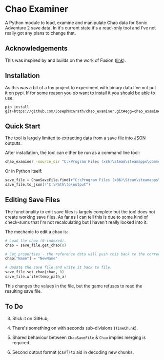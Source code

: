 # Chao Examiner

A Python module to load, examine and manipulate Chao data for Sonic Adventure 2 save data.
In it's current state it's a read-only tool and I've not really got any plans to change that.

## Acknowledgements

This was inspired by and builds on the work of Fusion ([link](https://chao.tehfusion.co.uk/chao-hacking)).


## Installation

As this was a bit of a toy project to experiment with binary data I've not put it on pypi.
If for some reason you *do* want to install it you should be able to use:
```
pip install git+https://github.com/JosephMcGrath/chao_examiner.git#egg=chao_examiner
```


## Quick Start

The tool is largely limited to extracting data from a save file into JSON outputs.

After installation, the tool can either be run as a command line tool:
```bat
chao_examiner -source_dir "C:\Program Files (x86)\Steam\steamapps\common\Sonic Adventure 2" -output_dir "C:\Path\to\output"
```

Or in Python itself:
```py
save_file = ChaoSaveFile.find(r"C:\Program Files (x86)\Steam\steamapps\common\Sonic Adventure 2")
save_file.to_json(r"C:\Path\to\output")
```


## Editing Save Files

The functionality to edit save files is largely complete but the tool does not create working save files.
As far as I can tell this is due to some kind of check-sums that I'm not recalculating but I haven't really looked into it.

The mechanic to edit a chao is:
```py
# Load the chao (0-indexed).
chao = save_file.get_chao(0)

# Set properties - the reference data will push this back to the correct binary values.
chao["Name"] = "NewName"

# Update the save file and write it back to file.
save_file.set_chao(chao, 0)
save_file.write(temp_path_a)
```
This changes the values in the file, but the game refuses to read the resulting save file.


## To Do

3. Stick it on GitHub,


1. There's something on with seconds sub-divisions (`TimeChunk`).
2. Shared behaviour between `ChaoSaveFile` & `Chao` implies merging is required.
3. Second output format (csv?) to aid in decoding new chunks.
